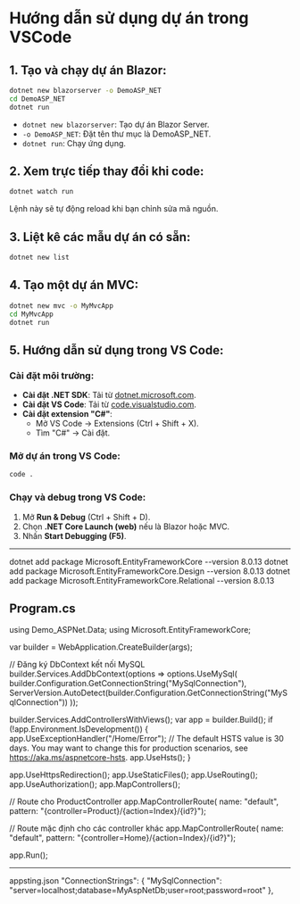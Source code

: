 # Hướng dẫn sử dụng dự án trong VSCode

## 1. Tạo và chạy dự án Blazor:
```sh
dotnet new blazorserver -o DemoASP_NET
cd DemoASP_NET
dotnet run
```
- `dotnet new blazorserver`: Tạo dự án Blazor Server.
- `-o DemoASP_NET`: Đặt tên thư mục là DemoASP_NET.
- `dotnet run`: Chạy ứng dụng.

## 2. Xem trực tiếp thay đổi khi code:
```sh
dotnet watch run
```
Lệnh này sẽ tự động reload khi bạn chỉnh sửa mã nguồn.

## 3. Liệt kê các mẫu dự án có sẵn:
```sh
dotnet new list
```

## 4. Tạo một dự án MVC:
```sh
dotnet new mvc -o MyMvcApp
cd MyMvcApp
dotnet run
```

## 5. Hướng dẫn sử dụng trong VS Code:
### Cài đặt môi trường:
- **Cài đặt .NET SDK**: Tải từ [dotnet.microsoft.com](https://dotnet.microsoft.com).
- **Cài đặt VS Code**: Tải từ [code.visualstudio.com](https://code.visualstudio.com).
- **Cài đặt extension "C#"**:
  - Mở VS Code → Extensions (Ctrl + Shift + X).
  - Tìm "C#" → Cài đặt.

### Mở dự án trong VS Code:
```sh
code .
```

### Chạy và debug trong VS Code:
1. Mở **Run & Debug** (Ctrl + Shift + D).
2. Chọn **.NET Core Launch (web)** nếu là Blazor hoặc MVC.
3. Nhấn **Start Debugging (F5)**.



------
dotnet add package Microsoft.EntityFrameworkCore --version 8.0.13
dotnet add package Microsoft.EntityFrameworkCore.Design --version 8.0.13
dotnet add package Microsoft.EntityFrameworkCore.Relational --version 8.0.13

Program.cs
-----

using Demo_ASPNet.Data;
using Microsoft.EntityFrameworkCore;

var builder = WebApplication.CreateBuilder(args);


// Đăng ký DbContext kết nối MySQL
builder.Services.AddDbContext<AppDbContext>(options =>
    options.UseMySql(
        builder.Configuration.GetConnectionString("MySqlConnection"),
        ServerVersion.AutoDetect(builder.Configuration.GetConnectionString("MySqlConnection"))
    ));

builder.Services.AddControllersWithViews();
var app = builder.Build();
if (!app.Environment.IsDevelopment())
{
    app.UseExceptionHandler("/Home/Error");
    // The default HSTS value is 30 days. You may want to change this for production scenarios, see https://aka.ms/aspnetcore-hsts.
    app.UseHsts();
}

app.UseHttpsRedirection();
app.UseStaticFiles();
app.UseRouting();
app.UseAuthorization();
app.MapControllers();


// Route cho ProductController
app.MapControllerRoute(
    name: "default",
    pattern: "{controller=Product}/{action=Index}/{id?}");

// Route mặc định cho các controller khác
app.MapControllerRoute(
    name: "default",
    pattern: "{controller=Home}/{action=Index}/{id?}");

app.Run();



-----
appsting.json
  "ConnectionStrings": {
    "MySqlConnection": "server=localhost;database=MyAspNetDb;user=root;password=root"
  },

